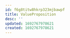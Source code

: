 ```yaml
---
id: f6g8titw8hkrp323mjbawpf
title: ValueProposition
desc: ''
updated: 1692767978621
created: 1692767978621
---
```

